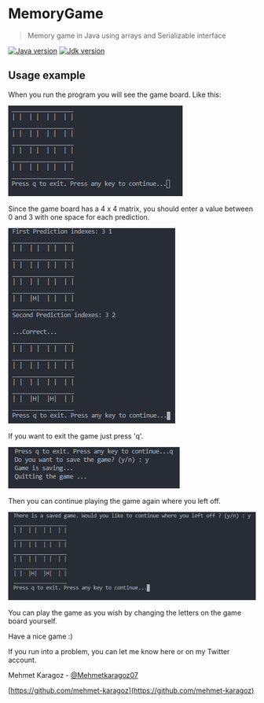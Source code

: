# MemoryGame
> Memory game in Java using arrays and Serializable interface

[![Java version][java-image]][java-url]
[![Jdk version][jdk-image]][jdk-url]

[java-image]: https://img.shields.io/badge/java-v15.0.1-orange
[java-url]: https://www.java.com/tr/
[jdk-image]: https://img.shields.io/badge/jdk-v15.0.1-green
[jdk-url]: https://www.oracle.com/tr/java/technologies/javase-jdk15-downloads.html

## Usage example

When you run the program you will see the game board. Like this:

![](GameBoard.png)

Since the game board has a 4 x 4 matrix, you should enter a value between 0 and 3 with one space for each prediction.

![](Prediction.png)

If you want to exit the game just press 'q'.

![](Exit.png)

Then you can continue playing the game again where you left off.

![](ContinueTheGame.png)

You can play the game as you wish by changing the letters on the game board yourself.

Have a nice game :)

If you run into a problem, you can let me know here or on my Twitter account.

Mehmet Karagoz - [@Mehmetkaragoz07](https://twitter.com/Mehmetkaragoz07)

[https://github.com/mehmet-karagoz](https://github.com/mehmet-karagoz)
